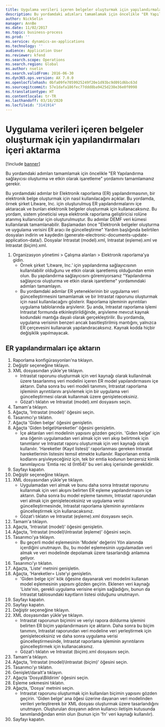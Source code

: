 ```yaml
---
title: Uygulama verileri içeren belgeler oluşturmak için yapılandırmaları içeri aktarma
description: Bu yordamdaki adımları tamamlamak için öncelikle "ER Yapılandırma sağlayıcısı oluşturma ve etkin olarak işaretleme" yordamını tamamlamanız gerekir.
author: NickSelin
manager: AnnBe
ms.date: 11/02/2017
ms.topic: business-process
ms.prod: ''
ms.service: dynamics-ax-applications
ms.technology: ''
audience: Application User
ms.reviewer: kfend
ms.search.scope: Operations
ms.search.region: Global
ms.author: nselin
ms.search.validFrom: 2016-06-30
ms.dyn365.ops.version: AX 7.0.0
ms.openlocfilehash: 0bfa09fe7059925249f20e1d93bc9d091d6bc63d
ms.sourcegitcommit: 57e1dafa186fec77ddd8ba9425d238e36e0f0998
ms.translationtype: HT
ms.contentlocale: tr-TR
ms.lasthandoff: 03/18/2020
ms.locfileid: "3141914"
---
```

# <a name="import-configurations-to-generate-documents-that-have-application-data"></a>Uygulama verileri içeren belgeler oluşturmak için yapılandırmaları içeri aktarma

[!include [banner](../../includes/banner.md)]

Bu yordamdaki adımları tamamlamak için öncelikle "ER Yapılandırma sağlayıcısı oluşturma ve etkin olarak işaretleme" yordamını tamamlamanız gerekir.

Bu yordamdaki adımlar bir Elektronik raporlama (ER) yapılandırmasının, bir elektronik belge oluşturmak için nasıl kullanılacağını açıklar. Bu yordamda, örnek şirket Litware, Inc. için oluşturulmuş ER yapılandırmalarını içe aktaracak ve bunları elektronik belgeler oluşturmak için kullanacaksınız. Bu yordam, sistem yöneticisi veya elektronik raporlama geliştiricisi rolüne atanmış kullanıcılar için oluşturulmuştur. Bu adımlar DEMF veri kümesi kullanılarak tamamlanabilir. Başlamadan önce "Elektronik belgeler oluşturma ve uygulama verisini ER aracı ile güncelleştirme" Yardım başlığında belirtilen dosyaları indirin ve kaydedin (generate-electronic-documents-update-application-data/). Dosyalar Intrastat (model).xml, Intrastat (eşleme).xml ve Intrastat (biçim).xml.

1. Organizasyon yönetimi > Çalışma alanları > Elektronik raporlama'ya gidin.
    * Örnek şirket ‘Litware, Inc.’ için yapılandırma sağlayıcısının kullanılabilir olduğunu ve etkin olarak işaretlemiş olduğundan emin olun. Bu yapılandırma sağlayıcısını göremiyorsanız "Yapılandırma sağlayıcısı oluşturma ve etkin olarak işaretleme" yordamındaki adımları tamamlayın.  
    * Bu yordamdaki adımlar ER yeteneklerinin bir uygulama veri güncelleştirmesini tamamlamak ve bir Intrastat raporunu oluşturmak için nasıl kullanılacağını gösterir. Raporlama işleminin ayrıntıları uygulama tablolarında arşivlenir. Şu anda, Intrastat raporlama işlemi Intrastat formunda etkinleştirildiğinde, arşivleme mevcut kaynak kodundaki mantığa dayalı olarak gerçekleştirilir. Bu yordamda, uygulama verisinin benzeri ancak basitleştirilmiş mantığını, yalnızca ER çerçevesini kullanarak yapılandıracaksınız. Kaynak kodda hiçbir değişiklik yapılmayacak.   

## <a name="import-er-configurations"></a>ER yapılandırmaları içe aktarın
1. Raporlama konfigürasyonları'na tıklayın.
2. Değiştir seçeneğine tıklayın.
3. XML dosyasından yükle'ye tıklayın.
    * Intrastat raporunu oluşturmak için veri kaynağı olarak kullanılmak üzere tasarlanmış veri modelini içeren ER model yapılandırmasını içe aktarın. Daha sonra bu veri modeli tanımını, Intrastat raporlama işleminin ayrıntılarını arşivlemek için bir uygulama veri güncelleştirmesi olarak kullanmak üzere genişleteceksiniz.   
    * Gözat'ı tıklatın ve Intrastat (model).xml dosyasını seçin.  
4. Tamam'a tıklayın.
5. Ağaçta, 'Intrastat (model)' öğesini seçin.
6. Tasarımcı'yı tıklatın.
7. Ağaçta 'Giden belge' öğesini genişletin.
8. Ağaçta 'Giden belge\Hareketler' öğesini genişletin.
    * İçe aktarılan veri modelinin yapısını gözden geçirin. 'Giden belge' için ana öğenin uygulamadan veri almak için veri akışı belirtmek için tanımlanır ve Intrastat raporu oluşturmak için veri kaynağı olarak kullanılır. 'Hareketler (Kayıt listesi)' raporlanması gereken Intrastat hareketlerinin listesini temsil etmekte kullanılır. Raporlanan emtia kodlarını arşivleyeceğiniz için, tek bir emtia kodunun benzersiz kimlik tanımlayıcısı 'Emtia rec id (Int64)' bu veri akış içerisinde gereklidir.   
9. Sayfayı kapatın.
10. Değiştir seçeneğine tıklayın.
11. XML dosyasından yükle'ye tıklayın.
    * Uygulamadan veri almak ve bunu daha sonra Intrastat raporunu kullanmak için veri akışını belirten ER eşleme yapılandırmasını içe aktarın. Daha sonra bu model eşleme tanımını, Intrastat raporundan veri almak için genişleteceksiniz ve uygulama verisi güncelleştirmesinde, Intrastat raporlama işleminin ayrıntılarını güncelleştirmek için kullanacaksınız.   
    * Gözat'ı tıklatın ve Intrastat (eşleme).xml dosyasını seçin.  
12. Tamam'a tıklayın.
13. Ağaçta, 'Intrastat (model)' öğesini genişletin.
14. Ağaçta, 'Intrastat (model)\Intrastat (eşleme)' öğesini seçin.
15. Tasarımcı'ya tıklayın.
    * Bu geçerli model eşlemesinin 'Modele' değerini Yön alanında içerdiğini unutmayın. Bu, bu model eşlemesinin uygulamadan veri almak ve veri modelinde depolamak üzere tasarlandığı anlamına geliyor.  
16. Tasarımcı'yı tıklatın.
17. Ağaçta, 'Liste' metnini genişletin.
18. Ağaçta, 'Hareketler= Liste'yi genişletin.
    * 'Giden belge için' kök öğesine dayanarak veri modelini kullanan model eşlemesinin yapısını gözden geçirin. Eklenen veri kaynağı 'Liste'nin, gerekli uygulama verisine erişim sağladığını, bunun da Intrastat tablosundaki kayıtların listesi olduğunu unutmayın.  
19. Sayfayı kapatın.
20. Sayfayı kapatın.
21. Değiştir seçeneğine tıklayın.
22. XML dosyasından yükle'ye tıklayın.
    * Intrastat raporunun biçimini ve veriyi rapora doldurma işlemini belirten ER biçim yapılandırmasını içe aktarın. Daha sonra bu biçim tanımını, Intrastat raporundan veri modeline veri yerleştirmek için genişleteceksiniz ve daha sonra uygulama verisi güncelleştirmesinde, Intrastat raporlama işleminin ayrıntılarını güncelleştirmek için kullanacaksınız.   
    * Gözat'ı tıklatın ve Intrastat (biçim).xml dosyasını seçin.  
23. Tamam'a tıklayın.
24. Ağaçta, 'Intrastat (model)\Intrastat (biçim)' öğesini seçin.
25. Tasarımcı'yı tıklatın.
26. Genişlet/daralt'a tıklayın.
27. Ağaçta 'Dosya\Bildirim' öğesini seçin.
28. Eşleme sekmesini tıklatın.
29. Ağaçta, 'Dosya' metnini seçin.
    * Intrastat raporunu oluşturmak için kullanılan biçimin yapısını gözden geçirin. 'Giden belge' ana öğesi üzerine dayanan veri modelinden verileri yerleştirerek bir XML dosyası oluşturmak üzere tasarlandığını unutmayın. Oluşturulan dosyanın adının kullanıcı iletişim kutusunda tanımlandığından emin olun (bunun için 'fn' veri kaynağı kullanılır).   
30. Sayfayı kapatın.

